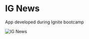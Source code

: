# IG News

App developed during Ignite bootcamp


![IG News](https://user-images.githubusercontent.com/39541807/128250970-330fd521-9a4d-434e-917e-3bae36bba934.png)
